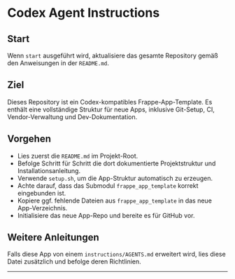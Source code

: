 # Codex Agent Instructions

## Start

Wenn `start` ausgeführt wird, aktualisiere das gesamte Repository gemäß den Anweisungen in der `README.md`.

## Ziel

Dieses Repository ist ein Codex-kompatibles Frappe-App-Template. Es enthält eine vollständige Struktur für neue Apps, inklusive Git-Setup, CI, Vendor-Verwaltung und Dev-Dokumentation.

## Vorgehen

- Lies zuerst die `README.md` im Projekt-Root.
- Befolge Schritt für Schritt die dort dokumentierte Projektstruktur und Installationsanleitung.
- Verwende `setup.sh`, um die App-Struktur automatisch zu erzeugen.
- Achte darauf, dass das Submodul `frappe_app_template` korrekt eingebunden ist.
- Kopiere ggf. fehlende Dateien aus `frappe_app_template` in das neue App-Verzeichnis.
- Initialisiere das neue App-Repo und bereite es für GitHub vor.

## Weitere Anleitungen

Falls diese App von einem `instructions/AGENTS.md` erweitert wird, lies diese Datei zusätzlich und befolge deren Richtlinien.

---

